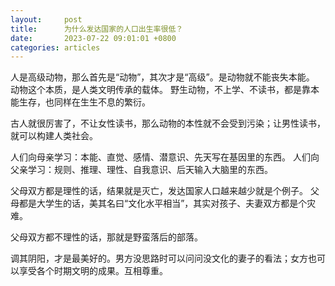 ```yaml
---
layout:		post
title:		为什么发达国家的人口出生率很低？
date:		2023-07-22 09:01:01 +0800
categories:	articles
---
```

人是高级动物，那么首先是“动物”，其次才是“高级”。是动物就不能丧失本能。
动物这个本质，是人类文明传承的载体。
野生动物，不上学、不读书，都是靠本能生存，也同样在生生不息的繁衍。

古人就很厉害了，不让女性读书，那么动物的本性就不会受到污染；让男性读书，就可以构建人类社会。

人们向母亲学习：本能、直觉、感情、潜意识、先天写在基因里的东西。
人们向父亲学习：规则、推理、理性、自我意识、后天输入大脑里的东西。

父母双方都是理性的话，结果就是灭亡，发达国家人口越来越少就是个例子。
父母都是大学生的话，美其名曰“文化水平相当”，其实对孩子、夫妻双方都是个灾难。

父母双方都不理性的话，那就是野蛮落后的部落。

调其阴阳，才是最美好的。男方没思路时可以问问没文化的妻子的看法；女方也可以享受各个时期文明的成果。互相尊重。